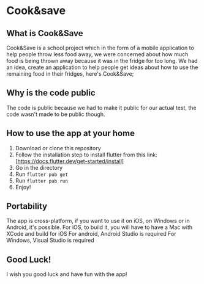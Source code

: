 # Cook&save

## What is Cook&Save

Cook&Save is a school project which in the form of a mobile application to help people throw less food away, we were concerned about how much food is being thrown away because it was in the fridge for too long. We had an idea, create an application to help people get ideas about how to use the remaining food in their fridges, here's Cook&Save;

## Why is the code public

The code is public because we had to make it public for our actual test, the code wasn't made to be public though.

## How to use the app at your home

1. Download or clone this repository
2. Follow the installation step to install flutter from this link: [https://docs.flutter.dev/get-started/install]
3. Go in the directory
4. Run `flutter pub get`
5. Run `flutter pub run`
6. Enjoy!

## Portability

The app is cross-platform, if you want to use it on iOS, on Windows or in Android, it's possible.
For iOS, to build it, you will have to have a Mac with XCode and build for iOS
For android, Android Studio is required
For Windows, Visual Studio is required

## Good Luck!

I wish you good luck and have fun with the app!